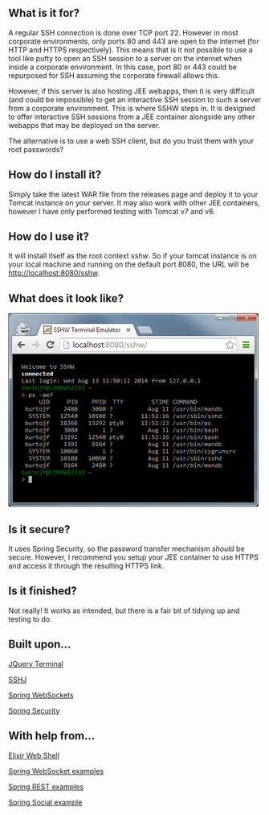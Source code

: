 ## What is it for?

A regular SSH connection is done over TCP port 22. However in most corporate environments, only ports 80 and 443 are open to the internet (for HTTP and HTTPS respectively). This means that is it not possible to use a tool like putty to open an SSH session to a server on the internet when inside a corporate environment. In this case, port 80 or 443 could be repurposed for SSH assuming the corporate firewall allows this.

However, if this server is also hosting JEE webapps, then it is very difficult (and could be impossible) to get an interactive SSH session to such a server from a corporate environment. This is where SSHW steps in. It is designed to offer interactive SSH sessions from a JEE container alongside any other webapps that may be deployed on the server.

The alternative is to use a web SSH client, but do you trust them with your root passwords?

## How do I install it?

Simply take the latest WAR file from the releases page and deploy it to your Tomcat instance on your server. It may also work with other JEE containers, however I have only performed testing with Tomcat v7 and v8. 

## How do I use it?

It will install itself as the root context *sshw*. So if your tomcat instance is on your local machine and running on the default port 8080, the URL will be [http://localhost:8080/sshw](http://localhost:8080/sshw).

## What does it look like?

![](https://raw.githubusercontent.com/the-james-burton/sshw/master/doc/sshw-screenshot.png)

## Is it secure?

It uses Spring Security, so the password transfer mechanism *should* be secure. However, I recommend you setup your JEE container to use HTTPS and access it through the resulting HTTPS link.

## Is it finished?

Not really! It works as intended, but there is a fair bit of tidying up and testing to do.

## Built upon...

[JQuery Terminal](http://terminal.jcubic.pl/)

[SSHJ](https://github.com/shikhar/sshj)

[Spring WebSockets](http://assets.spring.io/wp/WebSocketBlogPost.html)

[Spring Security](http://docs.spring.io/spring-security/site/docs/3.2.x/guides/hellomvc.html)

## With help from...

[Elixir Web Shell](https://github.com/glejeune/ews)

[Spring WebSocket examples](https://github.com/rstoyanchev/spring-websocket-test)

[Spring REST examples](http://codetutr.com/2013/04/09/spring-mvc-easy-rest-based-json-services-with-responsebody/)

[Spring Social example](http://www.petrikainulainen.net/programming/spring-framework/adding-social-sign-in-to-a-spring-mvc-web-application-configuration/)
